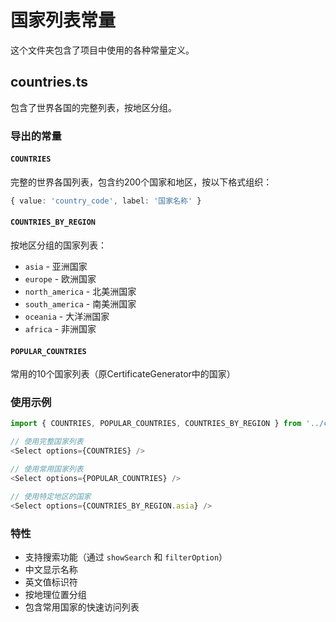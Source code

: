 # 国家列表常量

这个文件夹包含了项目中使用的各种常量定义。

## countries.ts

包含了世界各国的完整列表，按地区分组。

### 导出的常量

#### `COUNTRIES`

完整的世界各国列表，包含约200个国家和地区，按以下格式组织：

```typescript
{ value: 'country_code', label: '国家名称' }
```

#### `COUNTRIES_BY_REGION`

按地区分组的国家列表：

- `asia` - 亚洲国家
- `europe` - 欧洲国家
- `north_america` - 北美洲国家
- `south_america` - 南美洲国家
- `oceania` - 大洋洲国家
- `africa` - 非洲国家

#### `POPULAR_COUNTRIES`

常用的10个国家列表（原CertificateGenerator中的国家）

### 使用示例

```typescript
import { COUNTRIES, POPULAR_COUNTRIES, COUNTRIES_BY_REGION } from '../constants/countries';

// 使用完整国家列表
<Select options={COUNTRIES} />

// 使用常用国家列表
<Select options={POPULAR_COUNTRIES} />

// 使用特定地区的国家
<Select options={COUNTRIES_BY_REGION.asia} />
```

### 特性

- 支持搜索功能（通过 `showSearch` 和 `filterOption`）
- 中文显示名称
- 英文值标识符
- 按地理位置分组
- 包含常用国家的快速访问列表
